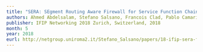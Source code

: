 ```yaml
---
title: "SERA: SEgment Routing Aware Firewall for Service Function Chaining scenarios"
authors: Ahmed Abdelsalam, Stefano Salsano, Francois Clad, Pablo Camarillo and Clarence Filsfils
publisher: IFIP Networking 2018 Zurich, Switzerland, 2018
month: 5
year: 2018
eurl: http://netgroup.uniroma2.it/Stefano_Salsano/papers/18-ifip-sera-firewall-sfc.pdf
---
```


